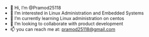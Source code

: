 - 👋 Hi, I’m @Pramod25118
- 👀 I’m interested in Linux Administration and Embedded Systems 
- 🌱 I’m currently learning Linux administration on centos
- 💞️ I’m looking to collaborate with product development
- 📫 you can reach me at: pramod25118@gmail.com

<!---
Pramod25118/Pramod25118 is a ✨ special ✨ repository because its `README.md` (this file) appears on your GitHub profile.
You can click the Preview link to take a look at your changes.
--->
